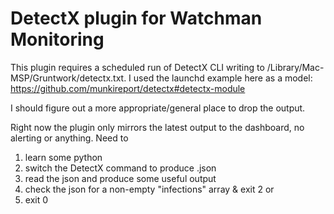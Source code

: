 # DetectX plugin for Watchman Monitoring

This plugin requires a scheduled run of DetectX CLI writing to /Library/Mac-MSP/Gruntwork/detectx.txt. I used the launchd example here as a model: https://github.com/munkireport/detectx#detectx-module

I should figure out a more appropriate/general place to drop the output. 

Right now the plugin only mirrors the latest output to the dashboard, no alerting or anything. Need to 
1. learn some python 
2. switch the DetectX command to produce .json
3. read the json and produce some useful output
5. check the json for a non-empty "infections" array & exit 2 or
5. exit 0

